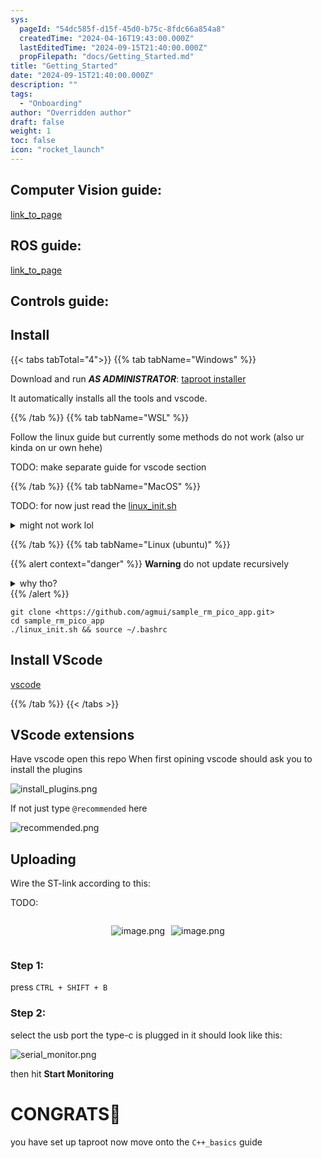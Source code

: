 ```yaml
---
sys:
  pageId: "54dc585f-d15f-45d0-b75c-8fdc66a854a8"
  createdTime: "2024-04-16T19:43:00.000Z"
  lastEditedTime: "2024-09-15T21:40:00.000Z"
  propFilepath: "docs/Getting_Started.md"
title: "Getting_Started"
date: "2024-09-15T21:40:00.000Z"
description: ""
tags:
  - "Onboarding"
author: "Overridden author"
draft: false
weight: 1
toc: false
icon: "rocket_launch"
---
```


## Computer Vision guide:

[link_to_page](86d45bc0-388b-4d26-8848-44f255f73d0e)

## ROS guide:

[link_to_page](3c76c1de-ec8f-46d6-8b0a-294005edc2d5)

## Controls guide:

## Install

{{< tabs tabTotal="4">}}
{{% tab tabName="Windows" %}}

Download and run _**AS ADMINISTRATOR**_: [taproot installer](https://github.com/Thornbots/TeachingFreshies/releases/tag/1.0)

It automatically installs all the tools and vscode.

{{% /tab %}}
{{% tab tabName="WSL" %}}

Follow the linux guide but currently some methods do not work (also ur kinda on ur own hehe)

TODO: make separate guide for vscode section

{{% /tab %}}
{{% tab tabName="MacOS" %}}

TODO: for now just read the [linux_init.sh](https://github.com/agmui/sample_rm_pico_app/blob/main/linux_init.sh)

<details>
<summary>might not work lol</summary>

`brew install libusb pkg-config`

Next install: [vscode](https://code.visualstudio.com/Download)

</details>

{{% /tab %}}
{{% tab tabName="Linux (ubuntu)" %}}

{{% alert context="danger" %}}
**Warning** do not update recursively
<details>
<summary>why tho?</summary>
There are some submodules that may go on for a while (like tinyusb) and I highly
recommend you don't need to get them.
If you want to see what submodules I update just look in `linux_init.sh`
</details>
{{% /alert %}}

```shell
git clone <https://github.com/agmui/sample_rm_pico_app.git>
cd sample_rm_pico_app
./linux_init.sh && source ~/.bashrc
```

## Install VScode

[vscode](https://code.visualstudio.com/Download)

{{% /tab %}}
{{< /tabs >}}

## VScode extensions

Have vscode open this repo
When first opining vscode should ask you to install the plugins

![install_plugins.png](https://prod-files-secure.s3.us-west-2.amazonaws.com/d518164a-d88e-44d1-a4ee-3adb3bd8bce0/89bd30f0-1825-4e77-867b-0a41ce370880/install_plugins.png?X-Amz-Algorithm=AWS4-HMAC-SHA256&X-Amz-Content-Sha256=UNSIGNED-PAYLOAD&X-Amz-Credential=ASIAZI2LB466S2BUOI4J%2F20250404%2Fus-west-2%2Fs3%2Faws4_request&X-Amz-Date=20250404T110715Z&X-Amz-Expires=3600&X-Amz-Security-Token=IQoJb3JpZ2luX2VjEJv%2F%2F%2F%2F%2F%2F%2F%2F%2F%2FwEaCXVzLXdlc3QtMiJHMEUCIQD%2FgJ7Xc1eewh3t0dcpHAnlYfGiSRoObHmLcCEKI0vYAQIgRyD9U%2FYV3bvp4ER1MY%2FDbpKTYjDbDZPwArDXqJ9272cq%2FwMIExAAGgw2Mzc0MjMxODM4MDUiDDueZsJ56auctZ9HjircA8NjnAz8zDyukF2G7THByfJb11iuGr%2BnyBBGnqLpFZzWH5RRdhieAVTHe9lG8Y%2BTgVp9WJ4CkbmBMkYA22QRnHRgUoWqsjg1wfuSYjlEfD48Dc%2BW1PsepSE%2BkWnCcKyeHSCCRtawBj%2B5o85eIoZOaU6ZWQJqX7PfVyyYcZf9shvnEhtRSeowMr6D9HInrUSAFM3qkTybyRV3R0vAoRfqfcx3A6sOr2Qc%2FGEfaT3Pl2n3RxHbnGhTDIqxW%2FcJDfOs2CedRxpUBITYf0%2FttDFdxC88UzboR%2FoJM%2BIZLfylF1DJghuzkpPCpVljOUcKvYFRe4tb5Fty0cZJeidM6M%2BmErT0%2BvRSL9wottg4Vqd4UwY8wVzUei8LxQX%2FxlHSY0dyySN%2FUcsVtT6zj2OnU8czCpIF%2BxrYm3oM6y2Je1Dy%2FqndiDVKM%2FflQgCc1cGQahiITmz54npsOjCnxir%2BmPeZnq%2Fq8Cjh33Sig5tG%2BREDbbDtTKzcxBV9rxlzkP3SEexNip7f0zJBiu2JUqJxJNhUisBy8FbDr%2BsIec5%2Bs7QHaKJGKl1KXXpMpXj8KqHw00jrrg6bYq1ibbS6aB4GoTOztO1IpiUTsr5bTwifYvX5tP8oG3qd0tKRCGVkMkfZMJHkvr8GOqUB2f2G%2BcTeO%2BzyEW67hctZ4FWNmQKURMiWfFfA7YrPxCRid%2By2zVVmGuPUpmIX0jJqyQk49cbdcNOma5kVEjJMi9Qpa83WQZ%2FgvPJm0WIETALZgDIUscRj%2FVZudZbN1k9fCgzi3xGgxJWyYxAJouKlJt0E78wCAuIAz%2FbsjDQIyZv8r1AH9RnjXYIWMzAw6tDT3gNVYItwBR2WVS6vEuzhH13dRq73&X-Amz-Signature=2cc9f3a923873c0a135a3599491aa9debd9ed3be5eb8c6944dd1b5ccf5952bc1&X-Amz-SignedHeaders=host&x-id=GetObject)

If not just type `@recommended` here  

![recommended.png](https://prod-files-secure.s3.us-west-2.amazonaws.com/d518164a-d88e-44d1-a4ee-3adb3bd8bce0/61e661e9-5d85-4dfc-be0d-8d2097a5e793/recommended.png?X-Amz-Algorithm=AWS4-HMAC-SHA256&X-Amz-Content-Sha256=UNSIGNED-PAYLOAD&X-Amz-Credential=ASIAZI2LB466S2BUOI4J%2F20250404%2Fus-west-2%2Fs3%2Faws4_request&X-Amz-Date=20250404T110715Z&X-Amz-Expires=3600&X-Amz-Security-Token=IQoJb3JpZ2luX2VjEJv%2F%2F%2F%2F%2F%2F%2F%2F%2F%2FwEaCXVzLXdlc3QtMiJHMEUCIQD%2FgJ7Xc1eewh3t0dcpHAnlYfGiSRoObHmLcCEKI0vYAQIgRyD9U%2FYV3bvp4ER1MY%2FDbpKTYjDbDZPwArDXqJ9272cq%2FwMIExAAGgw2Mzc0MjMxODM4MDUiDDueZsJ56auctZ9HjircA8NjnAz8zDyukF2G7THByfJb11iuGr%2BnyBBGnqLpFZzWH5RRdhieAVTHe9lG8Y%2BTgVp9WJ4CkbmBMkYA22QRnHRgUoWqsjg1wfuSYjlEfD48Dc%2BW1PsepSE%2BkWnCcKyeHSCCRtawBj%2B5o85eIoZOaU6ZWQJqX7PfVyyYcZf9shvnEhtRSeowMr6D9HInrUSAFM3qkTybyRV3R0vAoRfqfcx3A6sOr2Qc%2FGEfaT3Pl2n3RxHbnGhTDIqxW%2FcJDfOs2CedRxpUBITYf0%2FttDFdxC88UzboR%2FoJM%2BIZLfylF1DJghuzkpPCpVljOUcKvYFRe4tb5Fty0cZJeidM6M%2BmErT0%2BvRSL9wottg4Vqd4UwY8wVzUei8LxQX%2FxlHSY0dyySN%2FUcsVtT6zj2OnU8czCpIF%2BxrYm3oM6y2Je1Dy%2FqndiDVKM%2FflQgCc1cGQahiITmz54npsOjCnxir%2BmPeZnq%2Fq8Cjh33Sig5tG%2BREDbbDtTKzcxBV9rxlzkP3SEexNip7f0zJBiu2JUqJxJNhUisBy8FbDr%2BsIec5%2Bs7QHaKJGKl1KXXpMpXj8KqHw00jrrg6bYq1ibbS6aB4GoTOztO1IpiUTsr5bTwifYvX5tP8oG3qd0tKRCGVkMkfZMJHkvr8GOqUB2f2G%2BcTeO%2BzyEW67hctZ4FWNmQKURMiWfFfA7YrPxCRid%2By2zVVmGuPUpmIX0jJqyQk49cbdcNOma5kVEjJMi9Qpa83WQZ%2FgvPJm0WIETALZgDIUscRj%2FVZudZbN1k9fCgzi3xGgxJWyYxAJouKlJt0E78wCAuIAz%2FbsjDQIyZv8r1AH9RnjXYIWMzAw6tDT3gNVYItwBR2WVS6vEuzhH13dRq73&X-Amz-Signature=02fe3debbf6178ba731602baea8883bdcf5a1f736df0abc7979d3853c610f30c&X-Amz-SignedHeaders=host&x-id=GetObject)

## Uploading

Wire the ST-link according to this:

TODO:

<div style="display: flex;flex-direction: row; column-gap:10px; max-width: 630px;justify-content: center;">
<div>

![image.png](https://prod-files-secure.s3.us-west-2.amazonaws.com/d518164a-d88e-44d1-a4ee-3adb3bd8bce0/210ecb78-1116-4d7b-b9b7-2292f66fa2c2/image.png?X-Amz-Algorithm=AWS4-HMAC-SHA256&X-Amz-Content-Sha256=UNSIGNED-PAYLOAD&X-Amz-Credential=ASIAZI2LB466T7VB6TQG%2F20250404%2Fus-west-2%2Fs3%2Faws4_request&X-Amz-Date=20250404T110724Z&X-Amz-Expires=3600&X-Amz-Security-Token=IQoJb3JpZ2luX2VjEJv%2F%2F%2F%2F%2F%2F%2F%2F%2F%2FwEaCXVzLXdlc3QtMiJGMEQCIETIZiU2uHWOKlLxIgQWAbKHhBmzm1PL78S%2FcvJ1IPM2AiBp6NH8ViFUS3tV016Vezdm%2FsdBm9MAWPPhbQsWT5pzVCr%2FAwgTEAAaDDYzNzQyMzE4MzgwNSIMUVUgmRkvCvD6o%2FkQKtwDg2HDmRR8Eraxv43Ll76s4dJQvveSKAqWC2IKiNb4kX3Up8h%2B6gwdykysHHts7hRlqD9hpTtR%2Bww9zfyTb%2FdMai7Hqbw7zmuvF1ioZPda9iwSdmWsEF3N1A9%2BGKuvxHgVE77aJY%2FD22nSltRwBAekLt64FAatvkiLASfA1A4eII2dkY6%2FgWDjYWgb%2FxkRkIwxHw6P22etifu6caqs%2BpgMrysQkWAt0KPAw07Q8bT7qX6wMHOnrE%2F3L96BWQTQ9z%2BqSo7LfMgTXzwVlLdqG2fHbDxSl95vpwkgPtnGZIFg4EpjCdUOMTIrh9j8WRnHcxRbbApaha%2FW%2Fu02%2BEXIpk2itmA5q4hyg4nS%2FlEvm%2FFRy7KTtdt%2Fy6bTG8%2Fg%2F82z8bxLiGMEmfDgxITtm96ebti6wYXKJ9uMptHYwUQuxiXxkl39zDkqFsb8SSGJQhqWB8%2FkRbIEpC1mGL4nmBWJyD%2Bzmpb95F58hOeIaTCV2aEaxiKQAP4Z0TzTSfg64c0ubV8X9WadPQdx8qZ91SRq88Vrl93njzO2Z5gJuM8k05ZW5PnQhxqA3LuLI5L5LmMmcJrX2wKinhgAYuzJPUrWMOn3iF%2B5inC8FSQLeW%2F3cZ3zGT%2FAhbYyoILCuKQ%2BVpswnuS%2BvwY6pgFMv6589JyR3YDOzzwZaUTYktkOKdMhrErJTVIOJhMBUZDJ2Ro9P6wUtB1seC2KimPIeCRsO8CRF%2FDQVVn77asgaRnvV4RWSNdm8%2F3YLakRm3z1J%2BhruiJnd23VSnFzlx4BgYmBnRnNBQ6gSGJ4ro%2FUt8brD6iD3ll6I3wGjQYOPRmT73PhH1JLOcCZHtnDPp4COSK1lU4Bo6i6Z6ulOK1w%2Bv5QXsPc&X-Amz-Signature=5234b9b32be5f1fe3f7467ba405051784b86597c7b2b663f6b98611b802f6e80&X-Amz-SignedHeaders=host&x-id=GetObject)

</div>
<div>

![image.png](https://prod-files-secure.s3.us-west-2.amazonaws.com/d518164a-d88e-44d1-a4ee-3adb3bd8bce0/33a0fd0f-8ca6-4a86-8e09-26e95ded1fff/image.png?X-Amz-Algorithm=AWS4-HMAC-SHA256&X-Amz-Content-Sha256=UNSIGNED-PAYLOAD&X-Amz-Credential=ASIAZI2LB466VVHZSK5E%2F20250404%2Fus-west-2%2Fs3%2Faws4_request&X-Amz-Date=20250404T110727Z&X-Amz-Expires=3600&X-Amz-Security-Token=IQoJb3JpZ2luX2VjEJv%2F%2F%2F%2F%2F%2F%2F%2F%2F%2FwEaCXVzLXdlc3QtMiJGMEQCIAxgV2IB9FRgEdx8Kg%2ByY2DCB%2BUURT4h3JageOYObQ5DAiAOr%2F132Lvrm9oREmLRA%2B6O09fZKcip1STY6oD6dfETpyr%2FAwgTEAAaDDYzNzQyMzE4MzgwNSIMmLgA9ywJ5j715ZqKKtwDAZwH1SKh0ZrLP%2FcHK3muYxdMEZxxg95oUGsdpaYMcc8%2F6vrgSCq2T5i%2BWh8i%2Fivd6GjQ7zoQnuWiXPQ%2B2ZYbJkK7gpZnrYCCfjVbsUfTlQmN3wG8d94yzdruL6m9Oz3wgJAI0JRgNzxEjQveob55II0jCYUKqHoyHnFr7Vr71gGmgr91DcO7iJO6rYc4rta8NPf%2BVgEgpIKg%2B7W2aoYhp9T%2BXmyHuSI%2Fr63VE4kdPLbBc%2FoqRqKVrRqWa1xGOd2WePTk3DQNfMTbhNKJjBVrYCRwxrlp4CHPbYQy5V%2BPCBsFBSAIvevvAxzbwDEcFh1miVizXKkiqM7TBJo1N7izVM%2BOPIEv0qfjiX3P4Uj6rfl5w4WMusFWObF6W5TFPXWDf7Q9jBRBYDFR53SONp46dN%2BIA5ZyvVNv7U6wV3nVQ9mvXHMOD%2FutfF0QewNkVK1MqYoGW5K%2FeokdP1Y2mw8Y1Caiarq5ge4Z2blw2APmeQQ754mZaspR7hxfa684QMWFAfYm6F3Hxo%2FXuXgxbWdGLrTU11G9OD1o11sBbsD78FDEuc3v0UsfhB8UqLqCfOw6jQdTHvQkI5FmT5XtvmzRbMoXCUf93H5QlUES7uvjme3%2B2eNdKhN9GXEy6xYw2OO%2BvwY6pgHQEfnGhGjU385kCGEzucu67uQqkI0EN50b%2F21vyelK%2BG%2Bms1lOD0ZjL1DI9aaqi2R48AyEH2qSQf%2B3CuSDwrjo7jFBm%2Ftp%2FvsSXEtt2neq6%2Fz5JpVuDC5Lb8WDSAB7skas60K7%2BaqUFAF5VJiI0XXiXfywS0njppd%2BlwuTiXU%2FRhbc1Ked2LkWx%2FEn9MH9xapbjdEInQYrr6cfHDI1ufnkeiZOzlm5&X-Amz-Signature=d0218b9449643233cabf2535a30f7fb49e4f484a1216aa343adc3462d3d02db5&X-Amz-SignedHeaders=host&x-id=GetObject)

</div>
</div>

### Step 1:

press `CTRL + SHIFT + B`

### Step 2:

select the usb port the type-c is plugged in it should look like this:

![serial_monitor.png](https://prod-files-secure.s3.us-west-2.amazonaws.com/d518164a-d88e-44d1-a4ee-3adb3bd8bce0/f03f4774-05d4-4393-b6a0-d5efb6d315ab/serial_monitor.png?X-Amz-Algorithm=AWS4-HMAC-SHA256&X-Amz-Content-Sha256=UNSIGNED-PAYLOAD&X-Amz-Credential=ASIAZI2LB466S2BUOI4J%2F20250404%2Fus-west-2%2Fs3%2Faws4_request&X-Amz-Date=20250404T110715Z&X-Amz-Expires=3600&X-Amz-Security-Token=IQoJb3JpZ2luX2VjEJv%2F%2F%2F%2F%2F%2F%2F%2F%2F%2FwEaCXVzLXdlc3QtMiJHMEUCIQD%2FgJ7Xc1eewh3t0dcpHAnlYfGiSRoObHmLcCEKI0vYAQIgRyD9U%2FYV3bvp4ER1MY%2FDbpKTYjDbDZPwArDXqJ9272cq%2FwMIExAAGgw2Mzc0MjMxODM4MDUiDDueZsJ56auctZ9HjircA8NjnAz8zDyukF2G7THByfJb11iuGr%2BnyBBGnqLpFZzWH5RRdhieAVTHe9lG8Y%2BTgVp9WJ4CkbmBMkYA22QRnHRgUoWqsjg1wfuSYjlEfD48Dc%2BW1PsepSE%2BkWnCcKyeHSCCRtawBj%2B5o85eIoZOaU6ZWQJqX7PfVyyYcZf9shvnEhtRSeowMr6D9HInrUSAFM3qkTybyRV3R0vAoRfqfcx3A6sOr2Qc%2FGEfaT3Pl2n3RxHbnGhTDIqxW%2FcJDfOs2CedRxpUBITYf0%2FttDFdxC88UzboR%2FoJM%2BIZLfylF1DJghuzkpPCpVljOUcKvYFRe4tb5Fty0cZJeidM6M%2BmErT0%2BvRSL9wottg4Vqd4UwY8wVzUei8LxQX%2FxlHSY0dyySN%2FUcsVtT6zj2OnU8czCpIF%2BxrYm3oM6y2Je1Dy%2FqndiDVKM%2FflQgCc1cGQahiITmz54npsOjCnxir%2BmPeZnq%2Fq8Cjh33Sig5tG%2BREDbbDtTKzcxBV9rxlzkP3SEexNip7f0zJBiu2JUqJxJNhUisBy8FbDr%2BsIec5%2Bs7QHaKJGKl1KXXpMpXj8KqHw00jrrg6bYq1ibbS6aB4GoTOztO1IpiUTsr5bTwifYvX5tP8oG3qd0tKRCGVkMkfZMJHkvr8GOqUB2f2G%2BcTeO%2BzyEW67hctZ4FWNmQKURMiWfFfA7YrPxCRid%2By2zVVmGuPUpmIX0jJqyQk49cbdcNOma5kVEjJMi9Qpa83WQZ%2FgvPJm0WIETALZgDIUscRj%2FVZudZbN1k9fCgzi3xGgxJWyYxAJouKlJt0E78wCAuIAz%2FbsjDQIyZv8r1AH9RnjXYIWMzAw6tDT3gNVYItwBR2WVS6vEuzhH13dRq73&X-Amz-Signature=0c0472880fe1722dcba7242caba58acb5e2344c80500657d2fea456ea3bad4b2&X-Amz-SignedHeaders=host&x-id=GetObject)

then hit **Start Monitoring**

# CONGRATS🎉

you have set up taproot now move onto the `C++_basics` guide
